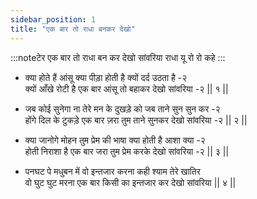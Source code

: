 ```yaml
---
sidebar_position: 1
title: "एक बार तो राधा बनकर देखो"
---
```


:::noteटेर
एक बार तो राधा बन कर देखो सांवरिया राधा यू रो रो कहे
:::

- क्या होते हैं आंसू क्या पीड़ा होती है क्यों दर्द उठता है -२ <br/>
  क्यों आँखे रोटी है एक बार आंसू तो बहाकर देखो सांवरिया -२ || १ ||

- जब कोई सुनेगा ना तेरे मन के दुखड़े को जब ताने सुन सुन कर -२ <br/>
  होंगे दिल के टुकड़े एक बार ज़रा तुम ताने सुनकर देखो सांवरिया -२ || २ ||

- क्या जानोगे मोहन तुम प्रेम की भाषा क्या होती है आशा क्या -२ <br/>
  होती निराशा है एक बार जरा तुम प्रेम करके देखो सांवरिया -२ || ३ ||

- पनघट पे मधुबन में वो इन्तजार करना कही श्याम तेरे खातिर <br/>
  वो घुट घुट मरना एक बार किसी का इन्तजार कर देखो सांवरिया || ४ ||
